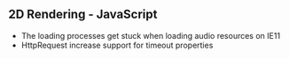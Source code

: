 ## 2D Rendering - JavaScript

* The loading processes get stuck when loading audio resources on IE11
* HttpRequest increase support for timeout properties

